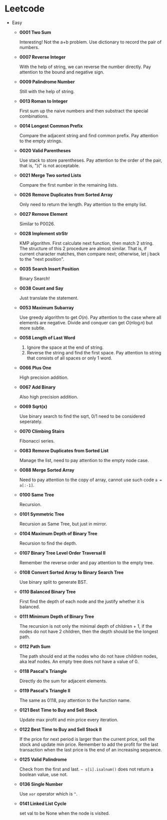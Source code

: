 # Leetcode

- Easy

    - **0001 Two Sum**
    
        Interesting! Not the a+b problem. Use dictionary to record the pair of numbers.
    
    - **0007 Reverse Integer**
    
        With the help of string, we can reverse the number directly. Pay attention to the bound and negative sign.
    
    - **0009 Palindrome Number**
    
        Still with the help of string.
    
    - **0013 Roman to Integer**
        
        First sum up the naive numbers and then substract the special combinations.
        
    - **0014 Longest Common Prefix**
    
        Compare the adjacent string and find common prefix. Pay attention to the empty strings.
        
    - **0020 Valid Parentheses**
    
        Use stack to store parentheses. Pay attention to the order of the pair, that is, ")(" is not acceptable.
        
    - **0021 Merge Two sorted Lists**
    
        Compare the first number in the remaining lists.
    
    - **0026 Remove Duplicates from Sorted Array**
        
        Only need to return the length. Pay attention to the empty list.

    - **0027 Remove Element**
        
        Similar to P0026.
        
    - **0028 Implement strStr**
    
        KMP algorithm. First calculate next function, then match 2 string. The structure of this 2 procedure are almost similar. That is, if current character matches, then compare next; otherwise, let j back to the "next position".
        
    - **0035 Search Insert Position**
    
        Binary Search!
        
    - **0038 Count and Say**
    
        Just translate the statement.
        
    - **0053 Maximum Subarray**
    
        Use greedy algorithm to get $O(n)$. Pay attention to the case where all elements are negative. Divide and conquer can get $O(n\log n)$ but more subtle.
        
    - **0058 Length of Last Word**
    
        1. Ignore the space at the end of string. 
        2. Reverse the string and find the first space. Pay attention to string that consists of all spaces or only 1 word.
    
    - **0066 Plus One**
    
        High precision addition.
        
    - **0067 Add Binary**
    
        Also high precision addition.
        
    - **0069 Sqrt(x)**
    
        Use binary search to find the sqrt, 0/1 need to be considered seperately.
        
    - **0070 Climbing Stairs**
    
        Fibonacci series.
        
    - **0083 Remove Duplicates from Sorted List**
        
        Manage the list, need to pay attention to the empty node case.
        
    - **0088 Merge Sorted Array**
        
        Need to pay attention to the copy of array, cannot use such code ```a = a[:-1]```.
        
    - **0100 Same Tree**
        
        Recursion.
        
    - **0101 Symmetric Tree**
        
        Recursion as Same Tree, but just in mirror.
        
    - **0104 Maximum Depth of Binary Tree**
        
        Recursion to find the depth.
    
    - **0107 Binary Tree Level Order Traversal II**
        
        Remember the reverse order and pay attention to the empty tree.
        
    - **0108 Convert Sorted Array to Binary Search Tree**
        
        Use binary split to generate BST.
    
    - **0110 Balanced Binary Tree**
        
        First find the depth of each node and the justify whether it is balanced.
    
    - **0111 Minimum Depth of Binary Tree**
        
        The recursion is not only the minimal depth of children + 1, if the nodes do not have 2 children, then the depth should be the longest path.
        
    - **0112 Path Sum**
    
        The path should end at the nodes who do not have children nodes, aka leaf nodes. An empty tree does not have a value of 0.
        
    - **0118 Pascal's Triangle**
    
        Directly do the sum for adjacent elements.
        
    - **0119 Pascal's Triangle II**
    
        The same as 0118, pay attention to the function name.
    
    - **0121 Best Time to Buy and Sell Stock**
    
        Update max profit and min price every iteration.
        
    - **0122 Best Time to Buy and Sell Stock II**
    
        If the price for next period is larger than the current price, sell the stock and update min price. Remember to add the profit for the last transaction when the last price is the end of an increasing sequence.
        
    - **0125 Valid Palindrome**
    
        Check from the first and last. `~ s[i].isalnum()` does not return a boolean value, use not.
        
    - **0136 Single Number**
        
        Use `xor` operator which is `^`.
    
    - **0141 Linked List Cycle**
        
        set val to be None when the node is visited.